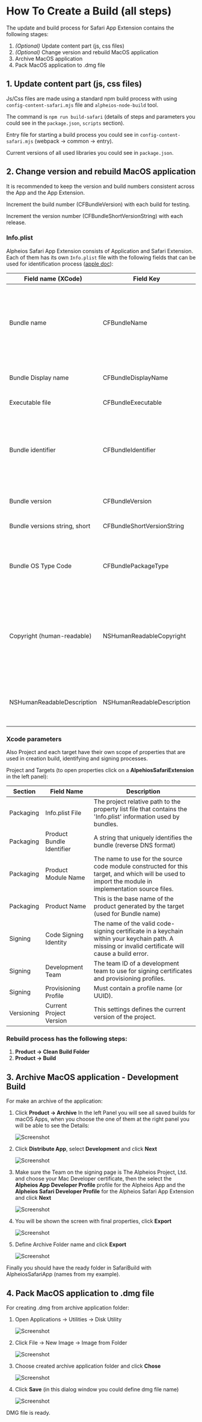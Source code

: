 # How To Create a Build (all steps)

The update and build process for Safari App Extension contains the following stages:

1) *(Optional)* Update content part (js, css files)
2) *(Optional)* Change version and rebuild MacOS application
3) Archive MacOS application
4) Pack MacOS application to .dmg file

## 1. Update content part (js, css files)

Js/Css files are made using a standard npm build process with using `config-content-safari.mjs` file and `alpheios-node-build` tool.

The command is `npm run build-safari` (details of steps and parameters you could see in the `package.json`, `scripts` section).

Entry file for starting a build process you could see in `config-content-safari.mjs` (webpack -> common -> entry).

Current versions of all used libraries you could see in `package.json`.

## 2. Change version and rebuild MacOS application

It is recommended to keep the version and build numbers consistent across the App and the App Extension.

Increment the build number (CFBundleVersion) with each build for testing.

Increment the version number (CFBundleShortVersionString) with each release.

### Info.plist

Alpheios Safari App Extension consists of Application and Safari Extension. 
Each of them has its own `Info.plist` file with the following fields that can be used for identification process ([apple doc](https://developer.apple.com/library/archive/documentation/General/Reference/InfoPlistKeyReference/)):

Field name (XCode) | Field Key | Description
------------ | ------------- | -----------------
Bundle name | CFBundleName | Specifies the short name of the bundle, which may be displayed to users in situations such as the absence of a value for CFBundleDisplayName. This name should be less than 16 characters long.
Bundle Display name | CFBundleDisplayName | Specifies the display name of the bundle, visible to users and used by Siri
Executable file | CFBundleExecutable | Name of the bundle’s executable file.
Bundle identifier | CFBundleIdentifier | An identifier string that specifies the app type of the bundle. The string should be in reverse DNS format using only the Roman alphabet in upper and lower case (A–Z, a–z), the dot (“.”), and the hyphen (“-”).
Bundle version | CFBundleVersion | The build-version-number string for the bundle.
Bundle versions string, short | CFBundleShortVersionString | The release-version-number string for the bundle.
Bundle OS Type Code | CFBundlePackageType | The four-letter code identifying the bundle type. The type code for apps is APPL; for frameworks, it is FMWK; for loadable bundles, it is BNDL.
Copyright (human-readable) | NSHumanReadableCopyright | This key contains a string with the copyright notice for the bundle; for example, © 2016, My Company. You can load this string and display it in an About dialog box. The system uses this string in the app’s Info window in Finder.
NSHumanReadableDescription | NSHumanReadableDescription | When the app extension is installed, the string value of this key appears in Safari Extensions Preferences.

### Xcode parameters

Also Project and each target have their own scope of properties that are used in creation build, identifying and signing processes.

Project and Targets (to open properties click on a **AlpehiosSafariExtension** in the left panel):

Section | Field Name | Description
------------ | ------------- | -----------------
Packaging | Info.plist File | The project relative path to the property list file that contains the 'Info.plist' information used by bundles.
Packaging | Product Bundle Identifier | A string that uniquely identifies the bundle (reverse DNS format)
Packaging | Product Module Name | The name to use for the source code module constructed for this target, and which will be used to import the module in implementation source files.
Packaging | Product Name | This is the base name of the product generated by the target (used for Bundle name)
Signing | Code Signing Identity | The name of the valid code-signing certificate in a keychain within your keychain path. A missing or invalid certificate will cause a build error.
Signing | Development Team | The team ID of a development team to use for signing certificates and provisioning profiles.
Signing | Provisioning Profile | Must contain a profile name (or UUID).
Versioning | Current Project Version | This settings defines the current version of the project.

### Rebuild process has the following steps:

1) **Product -> Clean Build Folder**
2) **Product -> Build**

## 3. Archive MacOS application - Development Build

For make an archive of the application:

1. Click **Product -> Archive**
   In the left Panel you will see all saved builds for macOS Apps, when you choose the one of them at the right panel you will be able to see the Details:

   ![Screenshot](../../images/safari-create-build1.png)

2. Click **Distribute App**, select **Development** and click **Next**

   ![Screenshot](../../images/safari-create-build2.png)

3. Make sure the Team on the signing page is The Alpheios Project, Ltd. and choose your Mac Developer certificate, then the select the **Alpheios App Developer Profile** profile for the Alpheios App and the **Alpheios Safari Developer Profile** for the Alpheios Safari App Extension and click **Next**

   ![Screenshot](../../images/safari-create-build-3b.png)

4. You will be shown the screen with final properties, click **Export**

   ![Screenshot](../../images/safari-create-build4.png)

5. Define Archive Folder name and click **Export**

   ![Screenshot](../../images/safari-create-build5.png)

Finally you should have the ready folder in SafariBuild with AlpheiosSafariApp (names from my example).

## 4. Pack MacOS application to .dmg file

For creating .dmg from archive application folder:

1. Open Applications -> Utilities -> Disk Utility

   ![Screenshot](../../images/safari-create-build6.png)

2. Click File -> New Image -> Image from Folder

   ![Screenshot](../../images/safari-create-build7.png)

3. Choose created archive application folder and click **Chose**

   ![Screenshot](../../images/safari-create-build8.png)

4. Click **Save** (in this dialog window you could define dmg file name)

   ![Screenshot](../../images/safari-create-build9.png)

DMG file is ready.
